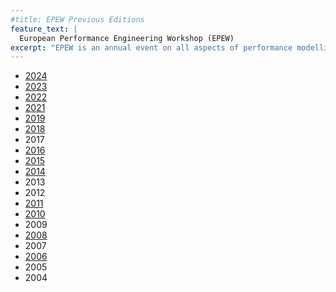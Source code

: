 ```yaml
---
#title: EPEW Previous Editions
feature_text: |
  European Performance Engineering Workshop (EPEW)
excerpt: "EPEW is an annual event on all aspects of performance modelling and analysis."
---
```


 - [2024](https://epew-workshop.github.io/2024/)
 - [2023](https://asmta2023.sciencesconf.org/resource/page/id/5)
 - [2022](https://epew2022.umh.es/)
 - [2021](https://asmta-epew.sciencesconf.org/index.html)
 - [2019](https://www.epew19.deib.polimi.it/index.html)
 - [2018](https://epew2018.lacl.fr/)
 - 2017
 - [2016](http://www.epew2016.unifi.it/)
 - [2015](http://epew2015.doc.ic.ac.uk/)
 - [2014](http://www.epew2014.unifi.it/)
 - 2013
 - 2012
 - [2011](http://homepages.cs.ncl.ac.uk/nigel.thomas/EPEW2011/)
 - [2010](http://www.sti.uniurb.it/events/epew2010/)
 - 2009
 - [2008](http://homepages.cs.ncl.ac.uk/nigel.thomas/EPEW2008/)
 - 2007
 - [2006](https://webspn.hit.bme.hu/~epew2006/)
 - 2005
 - 2004
